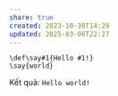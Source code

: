 ```yaml
---
share: true
created: 2023-10-30T14:29
updated: 2025-03-06T22:27
---
```

```TeX
\def\say#1{Hello #1!}
\say{world}
```
Kết quả: `Hello world!`